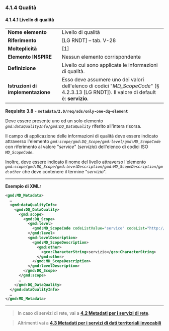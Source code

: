 ### 4.1.4 Qualità

#### 4.1.4.1 Livello di qualità

|  |  |
| --- | --- |
| **Nome elemento** | Livello di qualità |
| **Riferimento** | [LG RNDT] – tab. V-28 |
| **Molteplicità** | [1] |
| **Elemento INSPIRE** | Nessun elemento corrispondente |
| **Definizione** | Livello cui sono applicate le informazioni di qualità. |
| **Istruzioni di implementazione** | Esso deve assumere uno dei valori dell&#39;elenco di codici &quot;_MD\_ScopeCode_&quot; (§ 4.2.3.13 [LG RNDT]). Il valore di default è: **servizio**. |

**Requisito 3.8** - **```metadata/2.0/req/sds/only-one-dq-element```**

Deve essere presente uno ed un solo elemento _```gmd:dataQualityInfo/gmd:DQ_DataQuality```_ riferito all&#39;intera risorsa.

Il campo di applicazione delle informazioni di qualità deve essere indicato attraverso l&#39;elemento _```gmd:scope/gmd:DQ_Scope/gmd:level/gmd:MD_ScopeCode```_ con riferimento al valore &quot;_service_&quot; (_servizio_) dell&#39;elenco di codici ISO _```MD_ScopeCode```_.

Inoltre, deve essere indicato il nome del livello attraverso l&#39;elemento _```gmd:scope/gmd:DQ_Scope/gmd:levelDescription/gmd:MD_ScopeDescription/gmd:other```_ che deve contenere il termine &quot;_servizio_&quot;.

---

**Esempio di XML:**

```xml
<gmd:MD_Metadata>
  …
  <gmd:dataQualityInfo>
    <gmd:DQ_DataQuality>
      <gmd:scope>
        <gmd:DQ_Scope>
          <gmd:level>
            <gmd:MD_ScopeCode codeListValue="service" codeList="http://standards.iso.org/iso/19139/resources/gmxCodelists.xml#MD_ScopeCode">servizio</gmd:MD_ScopeCode>
          </gmd:level>
          <gmd:levelDescription>
            <gmd:MD_ScopeDescription>
              <gmd:other>
                <gco:CharacterString>servizio</gco:CharacterString>
              </gmd:other>
            </gmd:MD_ScopeDescription>
          </gmd:levelDescription>
        </gmd:DQ_Scope>
      </gmd:scope>
      …
    </gmd:DQ_DataQuality>
  </gmd:dataQualityInfo>
  …
</gmd:MD_Metadata>
```
---

> In caso di servizi di rete, vai a [**4.2 Metadati per i servizi di rete**](../ns). 

> Altrimenti vai a [**4.3 Metadati per i servizi di dati territoriali invocabili**](../sds-invocable)
